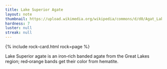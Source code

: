 ```yaml
---
title: Lake Superior Agate
layout: note
thumbnail: https://upload.wikimedia.org/wikipedia/commons/d/d0/Agat_Lake_Superior_-_Duluth%2C_Minnesota%2C_USA..jpg
hardness: 7
luster: null
streak: null
---
```

{% include rock-card.html rock=page %}

Lake Superior agate is an iron‑rich banded agate from the Great Lakes region; red‑orange bands get their color from hematite.
